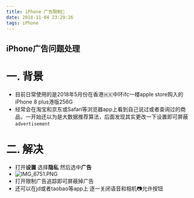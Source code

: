```yaml
---
title: iPhone 广告限制🚫
date: 2018-11-04 23:29:26
tags: iPhone
---
```


## iPhone广告问题处理

# 一. 背景

* 目前日常使用的是2018年5月份在香港🇭🇰中环ifc一楼apple store购入的iPhone 8 plus港版256G
* 经常会在淘宝和京东或Safari等浏览器app上看到自己说过或者查询过的商品，一开始还以为是大数据推荐算法，后面发现其实更改一下设置即可屏蔽`advertisement`

<!--more-->

# 二. 解决
* 打开**设置**  选择**隐私**  然后选中**广告**
* ![IMG_6751.PNG](https://i.loli.net/2019/11/04/dGfhZquQWbVL1mR.png)
* 打开限制广告追踪即可屏蔽掉广告
* 还可以在jd或者taobao等app上 逐一关闭语音和相机📷允许按钮
